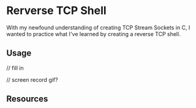 # Rerverse TCP Shell
With my newfound understanding of creating TCP Stream Sockets in C, I wanted to practice what I've learned by creating a reverse TCP shell.

## Usage
// fill in

// screen record gif?

## Resources
